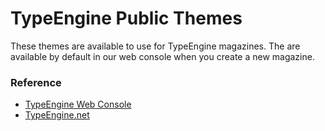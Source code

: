 TypeEngine Public Themes
======

These themes are available to use for TypeEngine magazines. The are available by default in our web console when you create a new magazine.

### Reference
- [TypeEngine Web Console](http://console.typeengine.net)
- [TypeEngine.net](http://typeengine.net)
